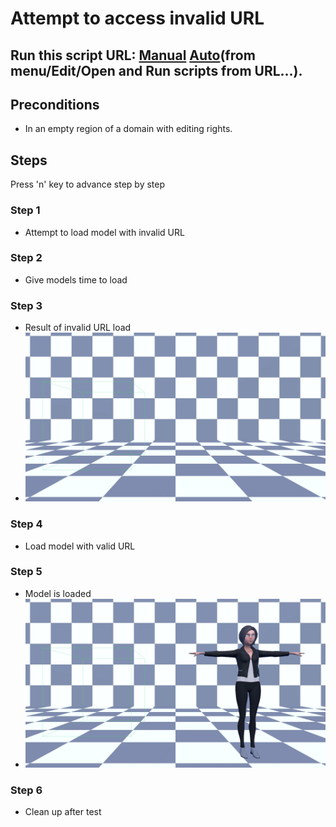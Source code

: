 # Attempt to access invalid URL
## Run this script URL: [Manual](https://raw.githubusercontent.com/highfidelity/hifi_tests/master/tests/engine/render/geometry/invalidURL/test.js)   [Auto](https://raw.githubusercontent.com/highfidelity/hifi_tests/master/tests/engine/render/geometry/invalidURL/testAuto.js)(from menu/Edit/Open and Run scripts from URL...).

## Preconditions
- In an empty region of a domain with editing rights.

## Steps
Press 'n' key to advance step by step

### Step 1
- Attempt to load model with invalid URL
### Step 2
- Give models time to load
### Step 3
- Result of invalid URL load
- ![](./ExpectedImage_00000.png)
### Step 4
- Load model with valid URL
### Step 5
- Model is loaded
- ![](./ExpectedImage_00001.png)
### Step 6
- Clean up after test
